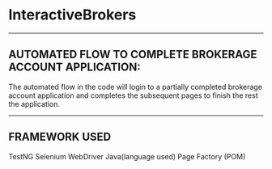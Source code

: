 # InteractiveBrokers

------------------------------------------------------------------------------------------------
AUTOMATED FLOW TO COMPLETE BROKERAGE ACCOUNT APPLICATION:
------------------------------------------------------------------------------------------------
The automated flow in the code will login to a partially completed brokerage account application 
and completes the subsequent pages to finish the rest the application.

------------------------------------------------------------------------------------------------ 
FRAMEWORK USED
------------------------------------------------------------------------------------------------
TestNG
Selenium WebDriver
Java(language used)
Page Factory (POM)
